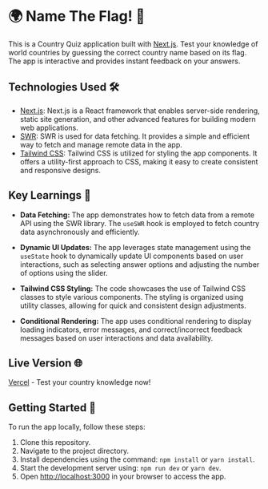 #   🌍 Name The Flag! 🏁

This is a Country Quiz application built with [Next.js](https://nextjs.org/). Test your knowledge of world countries by guessing the correct country name based on its flag. The app is interactive and provides instant feedback on your answers.

## Technologies Used 🛠️

- [Next.js](https://nextjs.org/): Next.js is a React framework that enables server-side rendering, static site generation, and other advanced features for building modern web applications.
- [SWR](https://swr.vercel.app/): SWR is used for data fetching. It provides a simple and efficient way to fetch and manage remote data in the app.
- [Tailwind CSS](https://tailwindcss.com/): Tailwind CSS is utilized for styling the app components. It offers a utility-first approach to CSS, making it easy to create consistent and responsive designs.

## Key Learnings 🧠

- **Data Fetching:** The app demonstrates how to fetch data from a remote API using the SWR library. The `useSWR` hook is employed to fetch country data asynchronously and efficiently.

- **Dynamic UI Updates:** The app leverages state management using the `useState` hook to dynamically update UI components based on user interactions, such as selecting answer options and adjusting the number of options using the slider.

- **Tailwind CSS Styling:** The code showcases the use of Tailwind CSS classes to style various components. The styling is organized using utility classes, allowing for quick and consistent design adjustments.

- **Conditional Rendering:** The app uses conditional rendering to display loading indicators, error messages, and correct/incorrect feedback messages based on user interactions and data availability.

## Live Version 🌐

[Vercel](https://your-vercel-deployment-url.vercel.app/) - Test your country knowledge now!

## Getting Started  🚀

To run the app locally, follow these steps:

1. Clone this repository.
2. Navigate to the project directory.
3. Install dependencies using the command: `npm install` or `yarn install`.
4. Start the development server using: `npm run dev` or `yarn dev`.
5. Open [http://localhost:3000](http://localhost:3000) in your browser to access the app.

